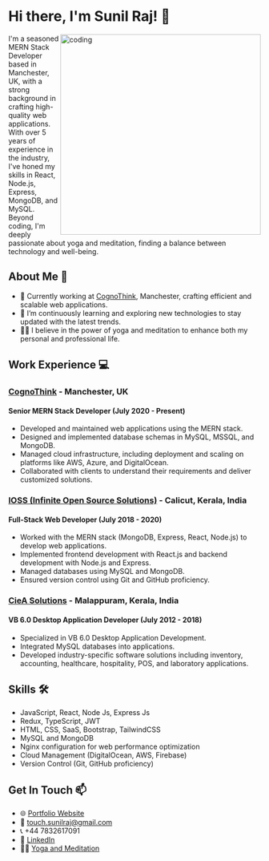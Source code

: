 <!-- Header -->
# Hi there, I'm Sunil Raj! 👋
<img align="right" alt="coding" width="400" src="https://user-images.githubusercontent.com/55389276/140866485-8fb1c876-9a8f-4d6a-98dc-08c4981eaf70.gif">

<!-- Introduction -->
I'm a seasoned MERN Stack Developer based in Manchester, UK, with a strong background in crafting high-quality web applications. With over 5 years of experience in the industry, I've honed my skills in React, Node.js, Express, MongoDB, and MySQL. Beyond coding, I'm deeply passionate about yoga and meditation, finding a balance between technology and well-being.

<!-- About Me -->
## About Me 🚀
- 💼 Currently working at [CognoThink](https://www.cognothink.com), Manchester, crafting efficient and scalable web applications.
- 🌱 I’m continuously learning and exploring new technologies to stay updated with the latest trends.
- 🧘‍♂️ I believe in the power of yoga and meditation to enhance both my personal and professional life.

<!-- Work Experience -->
## Work Experience 💻
### [CognoThink](https://www.cognothink.com) - Manchester, UK
#### Senior MERN Stack Developer (July 2020 - Present)
- Developed and maintained web applications using the MERN stack.
- Designed and implemented database schemas in MySQL, MSSQL, and MongoDB.
- Managed cloud infrastructure, including deployment and scaling on platforms like AWS, Azure, and DigitalOcean.
- Collaborated with clients to understand their requirements and deliver customized solutions.

### [IOSS (Infinite Open Source Solutions)](https://www.ioss.in) - Calicut, Kerala, India
#### Full-Stack Web Developer (July 2018 - 2020)
- Worked with the MERN stack (MongoDB, Express, React, Node.js) to develop web applications.
- Implemented frontend development with React.js and backend development with Node.js and Express.
- Managed databases using MySQL and MongoDB.
- Ensured version control using Git and GitHub proficiency.

### [CieA Solutions](https://www.cieasolution.com) - Malappuram, Kerala, India
#### VB 6.0 Desktop Application Developer (July 2012 - 2018)
- Specialized in VB 6.0 Desktop Application Development.
- Integrated MySQL databases into applications.
- Developed industry-specific software solutions including inventory, accounting, healthcare, hospitality, POS, and laboratory applications.

<!-- Skills -->
## Skills 🛠️
- JavaScript, React, Node Js, Express Js
- Redux, TypeScript, JWT
- HTML, CSS, SaaS, Bootstrap, TailwindCSS
- MySQL and MongoDB
- Nginx configuration for web performance optimization
- Cloud Management (DigitalOcean, AWS, Firebase)
- Version Control (Git, GitHub proficiency)

<!-- Contact Section -->
## Get In Touch 📫
- 🌐 [Portfolio Website](https://www.touchsunil.com)
- 📧 [touch.sunilraj@gmail.com](mailto:touch.sunilraj@gmail.com)
- 📞 +44 7832617091
- 🔗 [LinkedIn](https://www.linkedin.com/in/sunilraj-pazhamkannur-94b416203/)
- 🧘‍♂️ [Yoga and Meditation](https://www.artofliving.org/uk-en)

